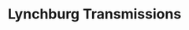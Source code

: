 ---
title: "Lynchburg Transmissions"
url: /lynchburg/lynchburg-transmissions/
shop: Autowerkstatt
---